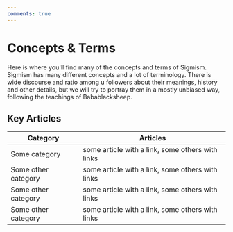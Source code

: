 ```yaml
---
comments: true
---
```

# Concepts & Terms

Here is where you'll find many of the concepts and terms of Sigmism. Sigmism has many different concepts and a lot of terminology. There is wide discourse and ratio among u followers about their meanings, history and other details, but we will try to portray them in a mostly unbiased way, following the teachings of Babablacksheep.

## Key Articles
| Category | Articles |
| -------- | -------- |
| Some category | some article with a link, some others with links |
| Some other category | some article with a link, some others with links |
| Some other category | some article with a link, some others with links |
| Some other category | some article with a link, some others with links |
